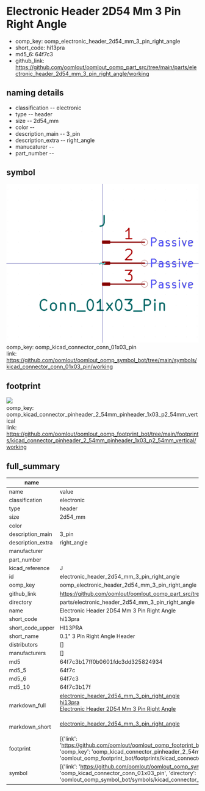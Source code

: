 # Electronic Header 2D54 Mm 3 Pin Right Angle

  
* oomp_key: oomp_electronic_header_2d54_mm_3_pin_right_angle 
* short_code: hi13pra
* md5_6: 64f7c3  
* github_link: https://github.com/oomlout/oomlout_oomp_part_src/tree/main/parts/electronic_header_2d54_mm_3_pin_right_angle/working  
## naming details
* classification -- electronic
* type -- header
* size -- 2d54_mm
* color -- 
* description_main -- 3_pin
* description_extra -- right_angle
* manucaturer -- 
* part_number -- 



## symbol

![](symbol/0/working/working_600.png)  
oomp_key: oomp_kicad_connector_conn_01x03_pin  
link: https://github.com/oomlout/oomlout_oomp_symbol_bot/tree/main/symbols/kicad_connector_conn_01x03_pin/working  

## footprint

![](footprint/0/working/working_600.png)  
oomp_key: oomp_kicad_connector_pinheader_2_54mm_pinheader_1x03_p2_54mm_vertical  
link: https://github.com/oomlout/oomlout_oomp_footprint_bot/tree/main/footprints/kicad_connector_pinheader_2_54mm_pinheader_1x03_p2_54mm_vertical/working  

## full_summary
| name | value | 
| --- | --- | 
| name | value | 
| classification | electronic | 
| type | header | 
| size | 2d54_mm | 
| color |  | 
| description_main | 3_pin | 
| description_extra | right_angle | 
| manufacturer |  | 
| part_number |  | 
| kicad_reference | J | 
| id | electronic_header_2d54_mm_3_pin_right_angle | 
| oomp_key | oomp_electronic_header_2d54_mm_3_pin_right_angle | 
| github_link | https://github.com/oomlout/oomlout_oomp_part_src/tree/main/parts/electronic_header_2d54_mm_3_pin_right_angle/working | 
| directory | parts/electronic_header_2d54_mm_3_pin_right_angle | 
| name | Electronic Header 2D54 Mm 3 Pin Right Angle | 
| short_code | hi13pra | 
| short_code_upper | HI13PRA | 
| short_name | 0.1" 3 Pin Right Angle Header | 
| distributors | [] | 
| manufacturers | [] | 
| md5 | 64f7c3b17ff0b0601fdc3dd325824934 | 
| md5_5 | 64f7c | 
| md5_6 | 64f7c3 | 
| md5_10 | 64f7c3b17f | 
| markdown_full | [electronic_header_2d54_mm_3_pin_right_angle](https://github.com/oomlout/oomlout_oomp_part_src/tree/main/parts/electronic_header_2d54_mm_3_pin_right_angle/working)<br>[hi13pra](https://github.com/oomlout/oomlout_oomp_part_src/tree/main/parts/electronic_header_2d54_mm_3_pin_right_angle/working)<br>[Electronic Header 2D54 Mm 3 Pin Right Angle](https://github.com/oomlout/oomlout_oomp_part_src/tree/main/parts/electronic_header_2d54_mm_3_pin_right_angle/working)<br><br> | 
| markdown_short | [electronic_header_2d54_mm_3_pin_right_angle](https://github.com/oomlout/oomlout_oomp_part_src/tree/main/parts/electronic_header_2d54_mm_3_pin_right_angle/working)<br><br> | 
| footprint | [{'link': 'https://github.com/oomlout/oomlout_oomp_footprint_bot/tree/main/foootprntss/kicad_connector_pinheader_2_54mm_pinheader_1x03_p2_54mm_vertical', 'oomp_key': 'oomp_kicad_connector_pinheader_2_54mm_pinheader_1x03_p2_54mm_vertical', 'directory': 'oomlout_oomp_footprint_bot/footprints/kicad_connector_pinheader_2_54mm_pinheader_1x03_p2_54mm_vertical//working/working.kicad_mod'}] | 
| symbol | [{'link': 'https://github.com/oomlout/oomlout_oomp_symbol_bot/tree/main/symbols/kicad_connector_conn_01x03_pin', 'oomp_key': 'oomp_kicad_connector_conn_01x03_pin', 'directory': 'oomlout_oomp_symbol_bot/symbols/kicad_connector_conn_01x03_pin//working/working.kicad_sym'}] | 
